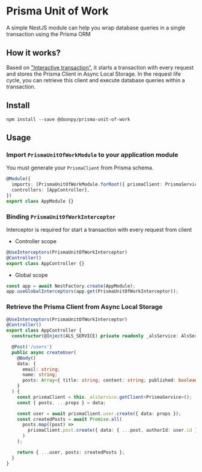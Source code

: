 # Prisma Unit of Work

A simple NestJS module can help you wrap database queries in a single transaction using the Prisma ORM

## How it works?
Based on ["Interactive transaction"](https://www.prisma.io/docs/concepts/components/prisma-client/transactions#interactive-transactions), it starts a transaction with every request and stores the Prisma Client in Async Local Storage. In the request life cycle, you can retrieve this client and execute database queries within a transaction.

## Install
```
npm install --save @doonpy/prisma-unit-of-work
```

## Usage
### Import `PrismaUnitOfWorkModule` to your application module
You must generate your `PrismaClient` from Prisma schema.
```typescript
@Module({
  imports: [PrismaUnitOfWorkModule.forRoot({ prismaClient: PrismaService })],
  controllers: [AppController],
})
export class AppModule {}
```

### Binding `PrismaUnitOfWorkInterceptor`
Interceptor is required for start a transaction with every request from client
- Controller scope
```typescript
@UseInterceptors(PrismaUnitOfWorkInterceptor)
@Controller()
export class AppController {}
```

- Global scope
```typescript
const app = await NestFactory.create(AppModule);
app.useGlobalInterceptors(app.get(PrismaUnitOfWorkInterceptor));
```

### Retrieve the Prisma Client from Async Local Storage
```typescript
@UseInterceptors(PrismaUnitOfWorkInterceptor)
@Controller()
export class AppController {
  constructor(@Inject(ALS_SERVICE) private readonly _alsService: AlsService) {}

  @Post('/users')
  public async createUser(
    @Body()
    data: {
      email: string;
      name: string;
      posts: Array<{ title: string; content: string; published: boolean }>;
    }
  ) {
    const prismaClient = this._alsService.getClient<PrismaService>();
    const { posts, ...props } = data;

    const user = await prismaClient.user.create({ data: props });
    const createdPosts = await Promise.all(
      posts.map((post) =>
        prismaClient.post.create({ data: { ...post, authorId: user.id } })
      )
    );

    return { ...user, posts: createdPosts };
  }
}
```
